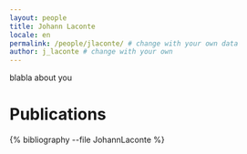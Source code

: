 ```yaml
---
layout: people
title: Johann Laconte
locale: en
permalink: /people/jlaconte/ # change with your own data
author: j_laconte # change with your own 
---
```


blabla about you

# Publications
{% bibliography --file JohannLaconte %}
